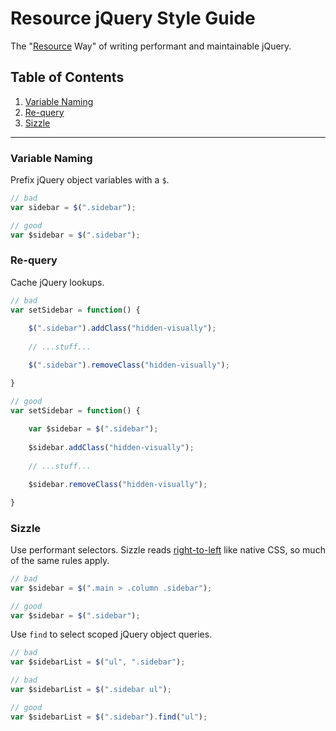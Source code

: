 # Resource jQuery Style Guide

The "[Resource](https://github.com/resource) Way" of writing performant and maintainable jQuery.

## Table of Contents
   
1. [Variable Naming](#variables)  
1. [Re-query](#re-query)  
1. [Sizzle](#sizzle)  

***

### <a name="variables">Variable Naming</a>
Prefix jQuery object variables with a `$`.

```javascript
// bad
var sidebar = $(".sidebar");

// good
var $sidebar = $(".sidebar");
```

### <a name="re-query">Re-query</a>
Cache jQuery lookups.

```javascript
// bad
var setSidebar = function() {
	
	$(".sidebar").addClass("hidden-visually");
	
	// ...stuff...

	$(".sidebar").removeClass("hidden-visually");

}

// good
var setSidebar = function() {
	
	var $sidebar = $(".sidebar");
	
	$sidebar.addClass("hidden-visually");
	
	// ...stuff...

	$sidebar.removeClass("hidden-visually");

}
```

### <a name="sizzle">Sizzle</a>

Use performant selectors. Sizzle reads [right-to-left](http://css-tricks.com/efficiently-rendering-css/) like native CSS, so much of the same rules apply.

```javascript
// bad
var $sidebar = $(".main > .column .sidebar");

// good
var $sidebar = $(".sidebar");
```

Use `find` to select scoped jQuery object queries.

```javascript
// bad
var $sidebarList = $("ul", ".sidebar");

// bad
var $sidebarList = $(".sidebar ul");

// good
var $sidebarList = $(".sidebar").find("ul");
```
